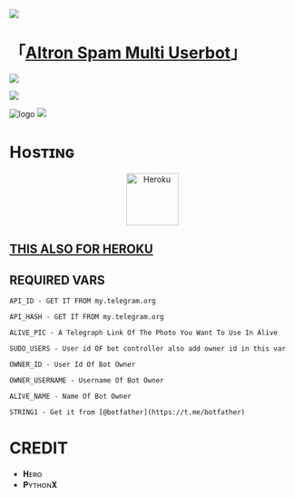 <a href="https://www.youtube.com/watch?v=dQw4w9WgXcQ"><img src="https://user-images.githubusercontent.com/73097560/115834477-dbab4500-a447-11eb-908a-139a6edaec5c.gif"></a>
# 「[Altron Spam Multi Userbot](https://t.me/TheAltron)」


<a href="https://www.youtube.com/watch?v=dQw4w9WgXcQ"><img src="https://user-images.githubusercontent.com/73097560/115834477-dbab4500-a447-11eb-908a-139a6edaec5c.gif"></a>
 
  <img src="https://readme-typing-svg.herokuapp.com?color=F77247&width=420&lines=𝙰+𝚃𝚎𝚕𝚎𝚐𝚛𝚊𝚖+𝚂𝚙𝚊𝚖𝙱𝚘𝚝+𝙾𝚙𝚎𝚗+𝚂𝚘𝚞𝚛𝚌𝚎;𝚠𝚛𝚒𝚝𝚝𝚎𝚗+𝙸𝚗+𝙿𝚢𝚝𝚑𝚘𝚗+𝚄𝚜𝚒𝚗𝚐+𝚙𝚢𝚛𝚘𝚐𝚛𝚊𝚖%E2%9D%A4%EF%B8%8F">
</p> 

![logo](https://telegra.ph/file/a9b56319322553da4b240.jpg)
<a href="https://www.youtube.com/watch?v=dQw4w9WgXcQ"><img src="https://user-images.githubusercontent.com/73097560/115834477-dbab4500-a447-11eb-908a-139a6edaec5c.gif"></a>

# Hᴏsᴛɪɴɢ


<p align="center"><a href="https://heroku.com/deploy"><img align="center" alt="Heroku" width="92px" src="https://www.nicepng.com/png/full/223-2233246_heroku-logo-salesforce-heroku.png"></p>


## [THIS ALSO FOR HEROKU](https://heroku.com/deploy?template=https://github.com/Shailendra0110/Altron) 


## REQUIRED VARS

```
API_ID - GET IT FROM my.telegram.org

API_HASH - GET IT FROM my.telegram.org

ALIVE_PIC - A Telegraph Link Of The Photo You Want To Use In Alive

SUDO_USERS - User id OF bot controller also add owner id in this var

OWNER_ID - User Id Of Bot Owner 

OWNER_USERNAME - Username Of Bot Owner

ALIVE_NAME - Name Of Bot Owner

STRING1 - Get it from [@botfather](https://t.me/botfather)
```

# CREDIT


- 𝐇ᴇʀᴏ
- 𝐏ʏᴛʜᴏɴ𝐗
